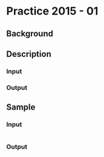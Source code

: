 # Practice 2015 - 01

## Background

## Description

### Input

### Output

## Sample
### Input
```
```

### Output
```
```